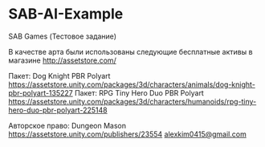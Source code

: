 # SAB-AI-Example
SAB Games (Тестовое задание)


В качестве арта были использованы следующие бесплатные активы в магазине http://assetstore.com/

Пакет: Dog Knight PBR Polyart          https://assetstore.unity.com/packages/3d/characters/animals/dog-knight-pbr-polyart-135227
Пакет: RPG Tiny Hero Duo PBR Polyart   https://assetstore.unity.com/packages/3d/characters/humanoids/rpg-tiny-hero-duo-pbr-polyart-225148

Авторское право: Dungeon Mason
https://assetstore.unity.com/publishers/23554
alexkim0415@gmail.com
